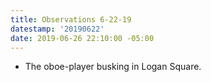 ```yaml
---
title: Observations 6-22-19
datestamp: '20190622'
date: 2019-06-26 22:10:00 -05:00
---
```


- The oboe-player busking in Logan Square.
